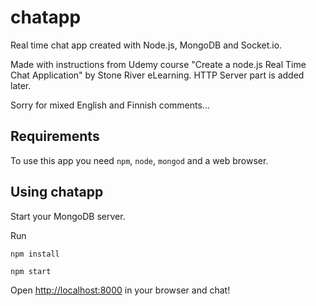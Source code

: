 # chatapp
Real time chat app created with Node.js, MongoDB and Socket.io.

Made with instructions from Udemy course "Create a node.js Real Time Chat Application" by Stone River eLearning.
HTTP Server part is added later.

Sorry for mixed English and Finnish comments...

## Requirements
To use this app you need <code>npm</code>, <code>node</code>, <code>mongod</code> and a web browser.

## Using chatapp
Start your MongoDB server.

Run

<code>npm install</code>

<code>npm start</code>

Open [http://localhost:8000](http://localhost:8000) in your browser and chat!
